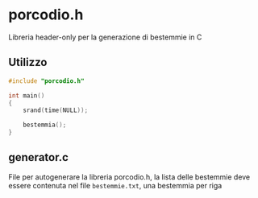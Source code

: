 # porcodio.h
Libreria header-only per la generazione di bestemmie in C

## Utilizzo
```c
#include "porcodio.h"

int main()
{
    srand(time(NULL));

    bestemmia();
}
```

## generator.c
File per autogenerare la libreria porcodio.h, la lista delle bestemmie deve essere contenuta nel file `bestemmie.txt`, una bestemmia per riga
